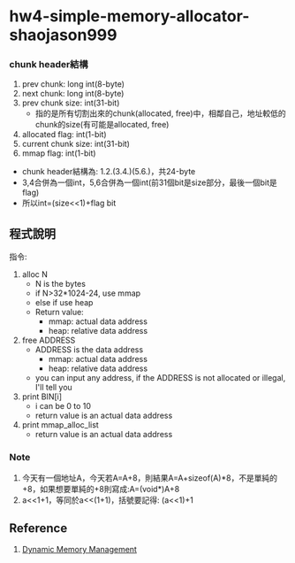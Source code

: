# hw4-simple-memory-allocator-shaojason999

### chunk header結構
1. prev chunk: long int(8-byte)
2. next chunk: long int(8-byte)
3. prev chunk size: int(31-bit)
   * 指的是所有切割出來的chunk(allocated, free)中，相鄰自己，地址較低的chunk的size(有可能是allocated, free)
4. allocated flag: int(1-bit)
5. current chunk size: int(31-bit)
6. mmap flag: int(1-bit)
* chunk header結構為: 1.2.(3.4.)(5.6.)，共24-byte
* 3,4合併為一個int，5,6合併為一個int(前31個bit是size部分，最後一個bit是flag)
* 所以int=(size<<1)+flag bit

## 程式說明
指令:  
1. alloc N
    * N is the bytes
    * if N>32\*1024-24, use mmap
    * else if use heap
    * Return value: 
      * mmap: actual data address
      * heap: relative data address
2. free ADDRESS
    * ADDRESS is the data address
      * mmap: actual data address
      * heap: relative data address
    * you can input any address, if the ADDRESS is not allocated or illegal, I'll tell you
3. print BIN[i]
    * i can be 0 to 10
    * return value is an actual data address
4. print mmap_alloc_list
   * return value is an actual data address

### Note
1. 今天有一個地址A，今天若A=A+8，則結果A=A+sizeof(A)\*8，不是單純的+8，如果想要單純的+8則寫成:A=(void*)A+8
2. a<<1+1，等同於a<<(1+1)，括號要記得: (a<<1)+1

## Reference
1. [Dynamic Memory Management](http://www.cs.princeton.edu/courses/archive/spr16/cos217/lectures/19_DynamicMemory.pdf?fbclid=IwAR1968_QKFF7KO2se5LdFEtWkIwVa48NI7CV5GOobmjh4FHZYO7UXgGgzSM)
